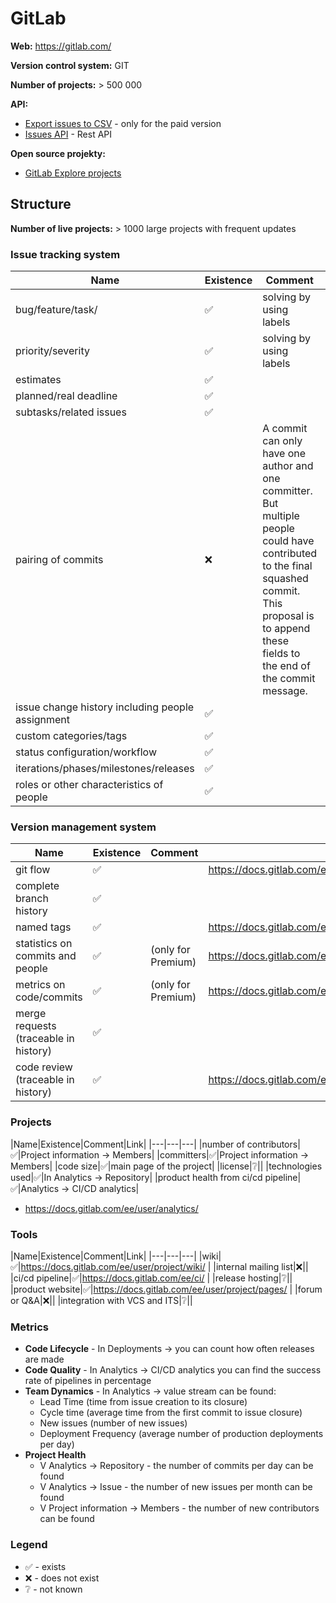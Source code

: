 GitLab
======

**Web:** https://gitlab.com/ 

**Version control system:** GIT

**Number of projects:** > 500 000

**API:**

* [Export issues to CSV](https://docs.gitlab.com/ee/user/project/issues/csv_export.html) - only for the paid version
* [Issues API](https://docs.gitlab.com/ee/api/issues.html#list-issues) - Rest API

**Open source projekty:**

* [GitLab Explore projects](https://gitlab.com/explore/projects?non_archived=true&page=2&sort=latest_activity_desc)

## Structure

**Number of live projects:** > 1000 large projects with frequent updates

### Issue tracking system

|Name|Existence|Comment|Link|
|---|---|---|---|
|bug/feature/task/|✅|solving by using labels|https://docs.gitlab.com/ee/user/project/labels.html |
|priority/severity|✅|solving by using labels|https://docs.gitlab.com/ee/development/contributing/issue_workflow.html |
|estimates|✅||https://docs.gitlab.com/ee/user/project/time_tracking.html |
|planned/real deadline|✅||https://docs.gitlab.com/ee/user/project/time_tracking.html |
|subtasks/related issues|✅||https://docs.gitlab.com/ee/user/project/issues/related_issues.html |
|pairing of commits|❌|A commit can only have one author and one committer. But multiple people could have contributed to the final squashed commit. This proposal is to append these fields to the end of the commit message.|https://docs.gitlab.com/ee/user/project/merge_requests/squash_and_merge.html|
|issue change history including people assignment|✅||https://docs.gitlab.com/ee/user/project/issues/multiple_assignees_for_issues.html|
|custom categories/tags|✅||https://docs.gitlab.com/ee/user/project/labels.html |
|status configuration/workflow|✅||https://docs.gitlab.com/ee/ci/pipelines/ |
|iterations/phases/milestones/releases|✅||https://docs.gitlab.com/ee/topics/plan_and_track.html|
|roles or other characteristics of people|✅||https://docs.gitlab.com/ee/user/permissions.html |

### Version management system

|Name|Existence|Comment|Link|
|---|---|---|---|
|git flow|✅||https://docs.gitlab.com/ee/topics/gitlab_flow.html |
|complete branch history|✅|||
|named tags|✅||https://docs.gitlab.com/ee/topics/git/tags.html |
|statistics on commits and people|✅|(only for Premium)|https://docs.gitlab.com/ee/user/analytics/productivity_analytics.html|
|metrics on code/commits|✅|(only for Premium)|https://docs.gitlab.com/ee/user/analytics/productivity_analytics.html|
|merge requests (traceable in history)|✅|||
|code review (traceable in history)|✅||https://docs.gitlab.com/ee/development/contributing/issue_workflow.html |


### Projects

|Name|Existence|Comment|Link|
|---|---|---|
|number of contributors|✅|Project information -> Members|
|committers|✅|Project information -> Members|
|code size|✅|main page of the project|
|license|❔||
|technologies used|✅|In Analytics -> Repository|
|product health from ci/cd pipeline|✅|Analytics -> CI/CD analytics|

* https://docs.gitlab.com/ee/user/analytics/

### Tools

|Name|Existence|Comment|Link|
|---|---|---|
|wiki|✅|https://docs.gitlab.com/ee/user/project/wiki/ |
|internal mailing list|❌||
|ci/cd pipeline|✅|https://docs.gitlab.com/ee/ci/ |
|release hosting|❔||
|product website|✅|https://docs.gitlab.com/ee/user/project/pages/ |
|forum or Q&A|❌||
|integration with VCS and ITS|❔||

### Metrics

* **Code Lifecycle** - In Deployments -> you can count how often releases are made
* **Code Quality** - In Analytics -> CI/CD analytics you can find the success rate of pipelines in percentage
* **Team Dynamics** - In Analytics -> value stream can be found:
	* Lead Time (time from issue creation to its closure)
	* Cycle time (average time from the first commit to issue closure)
	* New issues (number of new issues)
	* Deployment Frequency (average number of production deployments per day)
* **Project Health** 
	* V Analytics -> Repository - the number of commits per day can be found
	* V Analytics -> Issue - the number of new issues per month can be found
	* V Project information -> Members - the number of new contributors can be found

### Legend

* ✅ - exists
* ❌ - does not exist
* ❔ - not known